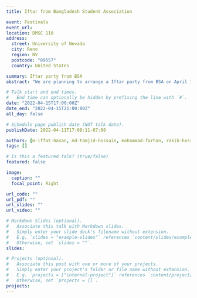 ```yaml
---
title: Iftar from Bangladesh Student Association

event: Festivals
event_url:
location: DMSC 110
address:
  street: University of Nevada
  city: Reno
  region: NV
  postcode: "89557"
  country: United States

summary: Iftar party from BSA
abstract: "We are planning to arrange a Iftar party from BSA on April 15, 2022 (Friday) from our Bangladeshi Student community. You are invited to join us and enjoy the party."

# Talk start and end times.
#   End time can optionally be hidden by prefixing the line with `#`.
date: "2022-04-15T17:00:00Z"
date_end: "2022-04-15T21:00:00Z"
all_day: false

# Schedule page publish date (NOT talk date).
publishDate: 2022-04-11T17:08:11-07:00

authors: [m-iffat-hasan, md-tamjid-hossain, mohammad-farhan, rakib-hossain, monikrishna-roy]
tags: []

# Is this a featured talk? (true/false)
featured: false

image:
  caption: ""
  focal_point: Right

url_code: ""
url_pdf: ""
url_slides: ""
url_video: ""

# Markdown Slides (optional).
#   Associate this talk with Markdown slides.
#   Simply enter your slide deck's filename without extension.
#   E.g. `slides = "example-slides"` references `content/slides/example-slides.md`.
#   Otherwise, set `slides = ""`.
slides:

# Projects (optional).
#   Associate this post with one or more of your projects.
#   Simply enter your project's folder or file name without extension.
#   E.g. `projects = ["internal-project"]` references `content/project/deep-learning/index.md`.
#   Otherwise, set `projects = []`.
projects:
---
```


<!-- Slides can be added in a few ways:

- **Create** slides using Wowchemy's [_Slides_](https://wowchemy.com/docs/managing-content/#create-slides) feature and link using `slides` parameter in the front matter of the talk file
- **Upload** an existing slide deck to `static/` and link using `url_slides` parameter in the front matter of the talk file
- **Embed** your slides (e.g. Google Slides) or presentation video on this page using [shortcodes](https://wowchemy.com/docs/writing-markdown-latex/).

Further event details, including page elements such as image galleries, can be added to the body of this page. -->
